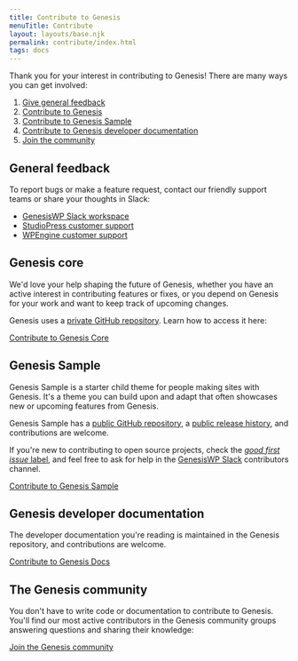 ```yaml
---
title: Contribute to Genesis
menuTitle: Contribute
layout: layouts/base.njk
permalink: contribute/index.html
tags: docs
---
```


Thank you for your interest in contributing to Genesis! There are many ways you can get involved:

1. [Give general feedback](#general-feedback)
2. [Contribute to Genesis](#genesis-core)
3. [Contribute to Genesis Sample](#genesis-sample)
4. [Contribute to Genesis developer documentation](#genesis-developer-documentation)
5. [Join the community](#the-genesis-community)

## General feedback

To report bugs or make a feature request, contact our friendly support teams or share your thoughts in Slack:

- <a href="{{ '/contribute/community/#genesiswp-slack-workspace' | url }}">GenesisWP Slack workspace</a>
- [StudioPress customer support](https://my.studiopress.com/help/)
- [WPEngine customer support](https://my.wpengine.com/support)

## Genesis core

We'd love your help shaping the future of Genesis, whether you have an active interest in contributing features or fixes, or you depend on Genesis for your work and want to keep track of upcoming changes.

Genesis uses a [private GitHub repository](https://github.com/studiopress/genesis). Learn how to access it here:

<a href="{{ '/contribute/genesis-core/' | url }}" class="button">Contribute to Genesis Core</a>

## Genesis Sample

Genesis Sample is a starter child theme for people making sites with Genesis. It's a theme you can build upon and adapt that often showcases new or upcoming features from Genesis.

Genesis Sample has a [public GitHub repository](https://github.com/studiopress/genesis-sample), a [public release history](https://github.com/studiopress/genesis-sample/releases), and contributions are welcome.

<p class="notice-small">
If you're new to contributing to open source projects, check the <a href="https://github.com/studiopress/genesis-sample/issues?q=is%3Aissue+is%3Aopen+label%3A%22good+first+issue%22"><em>good first issue</em> label</a>, and feel free to ask for help in the <a href="{{ '/contribute/community/#genesiswp-slack-workspace' | url }}">GenesisWP Slack</a> contributors channel.
</p>

<a href="https://github.com/studiopress/genesis-sample/" class="button">Contribute to Genesis Sample</a>

## Genesis developer documentation

The developer documentation you're reading is maintained in the Genesis repository, and contributions are welcome.

<a href="{{ '/contribute/genesis-docs/' | url }}" class="button">Contribute to Genesis Docs</a>

## The Genesis community

You don't have to write code or documentation to contribute to Genesis. You'll find our most active contributors in the Genesis community groups answering questions and sharing their knowledge:

<a href="{{ '/contribute/community/' | url }}" class="button">Join the Genesis community</a>
